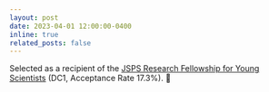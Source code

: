```yaml
---
layout: post
date: 2023-04-01 12:00:00-0400
inline: true
related_posts: false
---
```


Selected as a recipient of the [JSPS Research Fellowship for Young Scientists](https://www.jsps.go.jp/english/e-pd/) (DC1, Acceptance Rate 17.3%). :tada:
